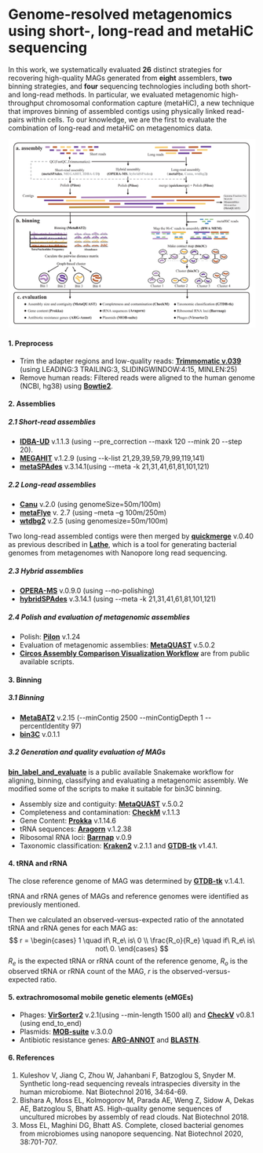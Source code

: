 <script src="https://cdn.mathjax.org/mathjax/latest/MathJax.js?config=TeX-AMS-MML_HTMLorMML" type="text/javascript"></script>
<script type="text/x-mathjax-config">
  MathJax.Hub.Config({
    tex2jax: {
      inlineMath: [ ['$','$'], ["\\(","\\)"] ],
      processEscapes: true
    }
  });
</script>
# Genome-resolved metagenomics using short-, long-read and metaHiC sequencing

In this work, we systematically evaluated **26** distinct strategies for recovering high-quality MAGs generated from **eight** assemblers, **two** binning strategies, and **four** sequencing technologies including both short- and long-read methods. In particular, we evaluated metagenomic high-throughput chromosomal conformation capture (metaHiC), a new technique that improves binning of assembled contigs using physically linked read-pairs within cells. To our knowledge, we are the first to evaluate the combination of long-read and metaHiC on metagenomics data.

<img src="https://github.com/JiaLonghao1997/MAGbenchmark/blob/main/Figure%201_1.png">

#### 1. Preprocess

- Trim the adapter regions and low-quality reads: [**Trimmomatic v.039**](http://www.usadellab.org/cms/?page=trimmomatic)  (using LEADING:3 TRAILING:3, SLIDINGWINDOW:4:15, MINLEN:25)
- Remove human reads: Filtered reads were aligned to the human genome (NCBI, hg38) using [**Bowtie2**](http://bowtie-bio.sourceforge.net/bowtie2/manual.shtml).

#### 2. Assemblies

##### 2.1 Short-read assemblies

- [**IDBA-UD**](http://www.cs.hku.hk/~alse/idba_ud) v.1.1.3 (using --pre_correction --maxk 120 --mink 20 --step 20).
- **[MEGAHIT](https://github.com/voutcn/megahit)** v.1.2.9 (using --k-list 21,29,39,59,79,99,119,141)
- [**metaSPAdes**](https://github.com/ablab/spades) v.3.14.1(using --meta -k 21,31,41,61,81,101,121)

##### 2.2 Long-read assemblies

- **[Canu](https://github.com/marbl/canu)** v.2.0 (using genomeSize=50m/100m)
- **[metaFlye](https://github.com/fenderglass/Flye)** v. 2.7 (using –meta –g 100m/250m)
- **[wtdbg2](https://github.com/ruanjue/wtdbg2)** v.2.5 (using genomesize=50m/100m) 

Two long-read assembled contigs were then merged by [**quickmerge**](https://github.com/mahulchak/quickmerge) v.0.40  as previous described in **[Lathe](https://github.com/bhattlab/lathe)**, which is a tool for generating bacterial genomes from metagenomes with Nanopore long read sequencing.  

##### 2.3 Hybrid assemblies

- [**OPERA-MS**](https://github.com/CSB5/OPERA-MS) v.0.9.0 (using --no-polishing)
- [**hybridSPAdes**](https://github.com/ablab/spades) v.3.14.1 (using --meta -k 21,31,41,61,81,101,121)

##### 2.4 Polish and evaluation of metagenomic assemblies

- Polish: **[Pilon](https://github.com/broadinstitute/pilon)** v.1.24 
- Evaluation of metagenomic assemblies: **[MetaQUAST](http://quast.sourceforge.net/metaquast)** v.5.0.2
- **[Circos Assembly Comparison Visualization Workflow](https://github.com/elimoss/metagenomics_workflows/tree/master/assembly_comparison_circos)** are from public available scripts. 

#### 3. Binning

##### 3.1 Binning

- [**MetaBAT2**](https://bitbucket.org/berkeleylab/metabat/src/master/) v.2.15 (--minContig 2500 --minContigDepth 1 --percentIdentity 97) 
- [**bin3C**](https://github.com/cerebis/bin3C) v.0.1.1

##### 3.2 Generation and quality evaluation of MAGs

**[bin_label_and_evaluate](https://github.com/elimoss/metagenomics_workflows)** is a public available Snakemake workflow for aligning, binning, classifying and evaluating a metagenomic assembly. We  modified some of the scripts to make it suitable for bin3C binning.

- Assembly size and contiguity: **[MetaQUAST](http://quast.sourceforge.net/metaquast)** v.5.0.2
- Completeness and contamination: [**CheckM**](https://ecogenomics.github.io/CheckM/) v.1.1.3
- Gene Content: **[Prokka](https://github.com/tseemann/prokka)** v.1.14.6
- tRNA sequences:  [**Aragorn**](http://www.ansikte.se/ARAGORN/) v.1.2.38
- Ribosomal RNA loci:  [**Barrnap**](https://github.com/tseemann/barrnap) v.0.9
- Taxonomic classification: [**Kraken2**](https://ccb.jhu.edu/software/kraken2/) v.2.1.1 and [**GTDB-tk**](https://github.com/Ecogenomics/GTDBTk) v1.4.1.

#### 4. tRNA and rRNA

The close reference genome of MAG was determined by  [**GTDB-tk**](https://github.com/Ecogenomics/GTDBTk) v.1.4.1. 

 tRNA and rRNA genes of MAGs and reference genomes were identified as previously mentioned. 

Then we calculated an observed-versus-expected ratio of the annotated tRNA and rRNA genes for each MAG as:
$$
r = \begin{cases} 
1 \quad    if\ R_e\ is\ 0  \\
\frac{R_o}{R_e} \quad if\ R_e\ is\ not\ 0.
\end{cases}
$$
$R_e$ is the expected tRNA or rRNA count of the reference genome,  $R_o$ is the observed tRNA or rRNA count of the MAG,  $r$ is the observed-versus-expected ratio. 

#### 5. extrachromosomal mobile genetic elements (eMGEs)

- Phages: [**VirSorter2**](https://github.com/jiarong/VirSorter2) v.2.1(using --min-length 1500 all) and [**CheckV**](https://bitbucket.org/berkeleylab/checkv/src/master/) v0.8.1 (using end_to_end) 
- Plasmids: **[MOB-suite](https://github.com/phac-nml/mob-suite)** v.3.0.0
- Antibiotic resistance genes: [**ARG-ANNOT**](https://www.mediterranee-infection.com/acces-ressources/base-de-donnees/arg-annot-2/) and [**BLASTN**](https://blast.ncbi.nlm.nih.gov/Blast.cgi?PAGE_TYPE=BlastDocs).

#### 6. References

1. Kuleshov V, Jiang C, Zhou W, Jahanbani F, Batzoglou S, Snyder M. Synthetic long-read sequencing reveals intraspecies diversity in the human microbiome. Nat Biotechnol 2016, 34:64-69.
2. Bishara A, Moss EL, Kolmogorov M, Parada AE, Weng Z, Sidow A, Dekas AE, Batzoglou S, Bhatt AS. High-quality genome sequences of uncultured microbes by assembly of read clouds. Nat Biotechnol 2018.
3. Moss EL, Maghini DG, Bhatt AS. Complete, closed bacterial genomes from microbiomes using nanopore sequencing. Nat Biotechnol 2020, 38:701-707.
